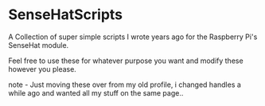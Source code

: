 # SenseHatScripts
A Collection of super simple scripts I wrote years ago for the Raspberry Pi's SenseHat module.

Feel free to use these for whatever purpose you want and modify these however you please.

note - Just moving these over from my old profile, i changed handles a while ago and wanted all my stuff on the same page..
